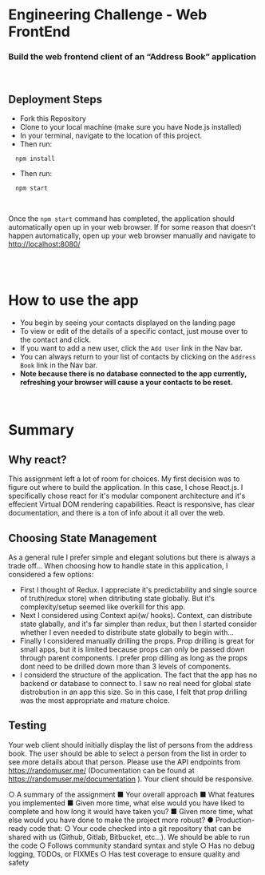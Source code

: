 # Engineering Challenge - Web FrontEnd

### Build the web frontend client of an “Address Book” application

</br>

## Deployment Steps

- Fork this Repository
- Clone to your local machine (make sure you have Node.js installed)
- In your terminal, navigate to the location of this project.
- Then run:

```
  npm install
```

- Then run:

```
  npm start
```

</br>

Once the `npm start` command has completed, the application should automatically open up in your web browser. If for some reason that doesn't happen automatically, open up your web browser manually and navigate to [http://localhost:8080/](http://localhost:8080/)

</br>
</br>

# How to use the app

- You begin by seeing your contacts displayed on the landing page
- To view or edit of the details of a specific contact, just mouse over to the contact and click.
- If you want to add a new user, click the `Add User` link in the Nav bar.
- You can always return to your list of contacts by clicking on the `Address Book` link in the Nav bar.
- **Note because there is no database connected to the app currently, refreshing your browser will cause a your contacts to be reset.**

</br>

# Summary

## Why react?

This assignment left a lot of room for choices. My first decision was to figure out where to build the application. In this case, I chose React.js. I specifically chose react for it's modular component architecture and it's effecient Virtual DOM rendering capabilities. React is responsive, has clear documentation, and there is a ton of info about it all over the web.

## Choosing State Management

As a general rule I prefer simple and elegant solutions but there is always a trade off... When choosing how to handle state in this application, I considered a few options:

- First I thought of Redux. I appreciate it's predictability and single source of truth(redux store) when ditributing state globally. But it's complexity/setup seemed like overkill for this app.
- Next I considered using Context api(w/ hooks). Context, can distribute state glabally, and it's far simpler than redux, but then I started consider whether I even needed to distribute state globally to begin with...
- Finally I considered manually drilling the props. Prop drilling is great for small apps, but it is limited because props can only be passed down through parent components. I prefer prop dilling as long as the props dont need to be drilled down more than 3 levels of components.
- I considerd the structure of the application. The fact that the app has no backend or database to connect to. I saw no real need for global state distrobution in an app this size. So in this case, I felt that prop drilling was the most appropriate and mature choice.



## Testing

Your web client should initially display the list of persons from the address book. The user
should be able to select a person from the list in order to see more details about that person.
Please use the API endpoints from https://randomuser.me/ (Documentation can be found at
https://randomuser.me/documentation ). Your client should be responsive.

○ A summary of the assignment
■ Your overall approach
■ What features you implemented
■ Given more time, what else would you have liked to complete and how
long it would have taken you?
■ Given more time, what else would you have done to make the project
more robust?
● Production-ready code that:
○ Your code checked into a git repository that can be shared with us (Github,
Gitlab, Bitbucket, etc…). We should be able to run the code
○ Follows community standard syntax and style
○ Has no debug logging, TODOs, or FIXMEs
○ Has test coverage to ensure quality and safety